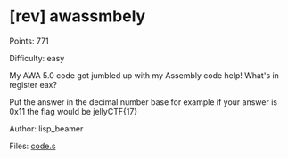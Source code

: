 # [rev] awassmbely

Points: 771

Difficulty: easy

My AWA 5.0 code got jumbled up with my Assembly code help! What's in register eax?

Put the answer in the decimal number base for example if your answer is 0x11 the flag would be jellyCTF{17}

Author: lisp_beamer

Files: [code.s](./code.s)

##
